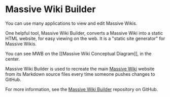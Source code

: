 # Massive Wiki Builder

You can use many applications to view and edit Massive Wikis.

One helpful tool, Massive Wiki Builder, converts a Massive Wiki into a static HTML website, for easy viewing on the web.  It is a "static site generator" for Massive Wikis.

You can see MWB on the [[Massive Wiki Conceptual Diagram]], in the center.

Massive Wiki Builder is used to recreate the main [Massive Wiki](https://massive.wiki/) website from its Markdown source files every time someone pushes changes to GitHub.

For more information, see the [Massive Wiki Builder](https://github.com/peterkaminski/massivewikibuilder/) repository on GitHub.
